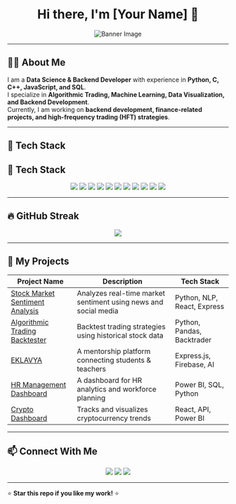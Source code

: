 <!-- Profile Header -->
<h1 align="center">Hi there, I'm [Your Name] 👋</h1>
<p align="center">
  <img src="https://github.com/[YourGitHubUsername]/[YourGitHubUsername]/blob/main/profile-banner.png" alt="Banner Image">
</p>

---

## 👨‍💻 About Me  
I am a **Data Science & Backend Developer** with experience in **Python, C, C++, JavaScript, and SQL**.  
I specialize in **Algorithmic Trading, Machine Learning, Data Visualization, and Backend Development**.  
Currently, I am working on **backend development, finance-related projects, and high-frequency trading (HFT) strategies**.  

---

## 🚀 Tech Stack  

## 🚀 Tech Stack  

<p align="center">
  <img src="https://img.shields.io/badge/Python-3776AB?style=for-the-badge&logo=python&logoColor=white">
  <img src="https://img.shields.io/badge/C-00599C?style=for-the-badge&logo=c&logoColor=white">
  <img src="https://img.shields.io/badge/C++-00599C?style=for-the-badge&logo=cplusplus&logoColor=white">
  <img src="https://img.shields.io/badge/JavaScript-F7DF1E?style=for-the-badge&logo=javascript&logoColor=black">
  <img src="https://img.shields.io/badge/SQL-4479A1?style=for-the-badge&logo=postgresql&logoColor=white">
  <img src="https://img.shields.io/badge/Matplotlib-#11557C?style=for-the-badge&logo=python&logoColor=white">
  <img src="https://img.shields.io/badge/Scikit--learn-F7931E?style=for-the-badge&logo=scikit-learn&logoColor=white">
  <img src="https://img.shields.io/badge/Excel-217346?style=for-the-badge&logo=microsoft-excel&logoColor=white">
  <img src="https://img.shields.io/badge/React-61DAFB?style=for-the-badge&logo=react&logoColor=black">
  <img src="https://img.shields.io/badge/PowerBI-F2C811?style=for-the-badge&logo=powerbi&logoColor=black">
  <img src="https://img.shields.io/badge/Snowflake-29B5E8?style=for-the-badge&logo=snowflake&logoColor=white">
</p>

---

## 🔥 GitHub Streak  

<p align="center">
<img src="https://github-readme-streak-stats.herokuapp.com/?user=Anant-Arora&theme=radical&hide_border=true">
</p>

---

## 📂 My Projects  

| Project Name | Description | Tech Stack |
|-------------|------------|------------|
| [Stock Market Sentiment Analysis](https://github.com/[YourGitHubUsername]/stock-market-sentiment) | Analyzes real-time market sentiment using news and social media | Python, NLP, React, Express |
| [Algorithmic Trading Backtester](https://github.com/[YourGitHubUsername]/algo-trading-backtester) | Backtest trading strategies using historical stock data | Python, Pandas, Backtrader |
| [EKLAVYA](https://github.com/[YourGitHubUsername]/eklavya) | A mentorship platform connecting students & teachers | Express.js, Firebase, AI |
| [HR Management Dashboard](https://github.com/[YourGitHubUsername]/hr-dashboard) | A dashboard for HR analytics and workforce planning | Power BI, SQL, Python |
| [Crypto Dashboard](https://github.com/[YourGitHubUsername]/crypto-dashboard) | Tracks and visualizes cryptocurrency trends | React, API, Power BI |

---

## 📫 Connect With Me  

<p align="center">
  <a href="https://linkedin.com/in/[YourLinkedInUsername]"><img src="https://img.shields.io/badge/LinkedIn-0077B5?style=for-the-badge&logo=linkedin&logoColor=white"></a>
  <a href="https://github.com/[YourGitHubUsername]"><img src="https://img.shields.io/badge/GitHub-181717?style=for-the-badge&logo=github&logoColor=white"></a>
  <a href="https://internshala.com/interns/[YourInternshalaProfile]"><img src="https://img.shields.io/badge/Internshala-004385?style=for-the-badge&logo=internshala&logoColor=white"></a>
</p>

---

⭐ **Star this repo if you like my work!** ⭐  

